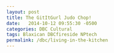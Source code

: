 ```yaml
---
layout: post
title: The GitItGurl Judo Chop!
date:   2014-10-12 09:55:30 -0500
categories: DBC Cultural
tags: Blaxican DBCfireside NPtech
permalink: /dbc/living-in-the-kitchen
---
```

